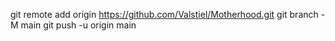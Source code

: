 git remote add origin https://github.com/Valstiel/Motherhood.git
git branch -M main
git push -u origin main
